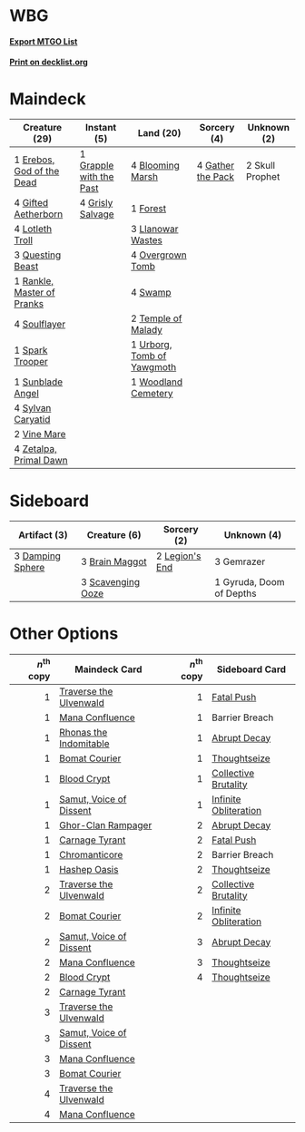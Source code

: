 # WBG

#### [Export MTGO List](../collection/WBG/WBG.txt)
#### [Print on decklist.org](http://decklist.org/?deckmain=4%09Blooming%20Marsh%0A1%09Erebos,%20God%20of%20the%20Dead%0A1%09Forest%0A4%09Gather%20the%20Pack%0A4%09Gifted%20Aetherborn%0A1%09Grapple%20with%20the%20Past%0A4%09Grisly%20Salvage%0A3%09Llanowar%20Wastes%0A4%09Lotleth%20Troll%0A4%09Overgrown%20Tomb%0A3%09Questing%20Beast%0A1%09Rankle,%20Master%20of%20Pranks%0A2%09Skull%20Prophet%0A4%09Soulflayer%0A1%09Spark%20Trooper%0A1%09Sunblade%20Angel%0A4%09Swamp%0A4%09Sylvan%20Caryatid%0A2%09Temple%20of%20Malady%0A1%09Urborg,%20Tomb%20of%20Yawgmoth%0A2%09Vine%20Mare%0A1%09Woodland%20Cemetery%0A4%09Zetalpa,%20Primal%20Dawn&deckside=3%09Brain%20Maggot%0A3%09Damping%20Sphere%0A3%09Gemrazer%0A1%09Gyruda,%20Doom%20of%20Depths%0A2%09Legion's%20End%0A3%09Scavenging%20Ooze)
# Maindeck

|                                            Creature (29)                                            |                                           Instant (5)                                            |                                              Land (20)                                              |                                        Sorcery (4)                                         |  Unknown (2)  |
|-----------------------------------------------------------------------------------------------------|--------------------------------------------------------------------------------------------------|-----------------------------------------------------------------------------------------------------|--------------------------------------------------------------------------------------------|---------------|
|1 [Erebos, God of the Dead](http://gatherer.wizards.com/Pages/Card/Details.aspx?multiverseid=373589) |1 [Grapple with the Past](http://gatherer.wizards.com/Pages/Card/Details.aspx?multiverseid=451103)|4 [Blooming Marsh](http://gatherer.wizards.com/Pages/Card/Details.aspx?multiverseid=417816)          |4 [Gather the Pack](http://gatherer.wizards.com/Pages/Card/Details.aspx?multiverseid=398448)|2 Skull Prophet|
|4 [Gifted Aetherborn](http://gatherer.wizards.com/Pages/Card/Details.aspx?multiverseid=423728)       |4 [Grisly Salvage](http://gatherer.wizards.com/Pages/Card/Details.aspx?multiverseid=405253)       |1 [Forest](http://gatherer.wizards.com/Pages/Card/Details.aspx?multiverseid=439860)                  |                                                                                            |               |
|4 [Lotleth Troll](http://gatherer.wizards.com/Pages/Card/Details.aspx?multiverseid=405289)           |                                                                                                  |3 [Llanowar Wastes](http://gatherer.wizards.com/Pages/Card/Details.aspx?multiverseid=129627)         |                                                                                            |               |
|3 [Questing Beast](http://gatherer.wizards.com/Pages/Card/Details.aspx?multiverseid=473133)          |                                                                                                  |4 [Overgrown Tomb](http://gatherer.wizards.com/Pages/Card/Details.aspx?multiverseid=405103)          |                                                                                            |               |
|1 [Rankle, Master of Pranks](http://gatherer.wizards.com/Pages/Card/Details.aspx?multiverseid=473063)|                                                                                                  |4 [Swamp](http://gatherer.wizards.com/Pages/Card/Details.aspx?multiverseid=439858)                   |                                                                                            |               |
|4 [Soulflayer](http://gatherer.wizards.com/Pages/Card/Details.aspx?multiverseid=391928)              |                                                                                                  |2 [Temple of Malady](http://gatherer.wizards.com/Pages/Card/Details.aspx?multiverseid=380515)        |                                                                                            |               |
|1 [Spark Trooper](http://gatherer.wizards.com/Pages/Card/Details.aspx?multiverseid=455771)           |                                                                                                  |1 [Urborg, Tomb of Yawgmoth](http://gatherer.wizards.com/Pages/Card/Details.aspx?multiverseid=383425)|                                                                                            |               |
|1 [Sunblade Angel](http://gatherer.wizards.com/Pages/Card/Details.aspx?multiverseid=460958)          |                                                                                                  |1 [Woodland Cemetery](http://gatherer.wizards.com/Pages/Card/Details.aspx?multiverseid=443136)       |                                                                                            |               |
|4 [Sylvan Caryatid](http://gatherer.wizards.com/Pages/Card/Details.aspx?multiverseid=373624)         |                                                                                                  |                                                                                                     |                                                                                            |               |
|2 [Vine Mare](http://gatherer.wizards.com/Pages/Card/Details.aspx?multiverseid=447343)               |                                                                                                  |                                                                                                     |                                                                                            |               |
|4 [Zetalpa, Primal Dawn](http://gatherer.wizards.com/Pages/Card/Details.aspx?multiverseid=439687)    |                                                                                                  |                                                                                                     |                                                                                            |               |


# Sideboard

|                                       Artifact (3)                                        |                                        Creature (6)                                        |                                       Sorcery (2)                                       |      Unknown (4)       |
|-------------------------------------------------------------------------------------------|--------------------------------------------------------------------------------------------|-----------------------------------------------------------------------------------------|------------------------|
|3 [Damping Sphere](http://gatherer.wizards.com/Pages/Card/Details.aspx?multiverseid=443101)|3 [Brain Maggot](http://gatherer.wizards.com/Pages/Card/Details.aspx?multiverseid=380382)   |2 [Legion's End](http://gatherer.wizards.com/Pages/Card/Details.aspx?multiverseid=466860)|3 Gemrazer              |
|                                                                                           |3 [Scavenging Ooze](http://gatherer.wizards.com/Pages/Card/Details.aspx?multiverseid=420783)|                                                                                         |1 Gyruda, Doom of Depths|


# Other Options

|*n*<sup>th</sup> copy|                                          Maindeck Card                                           |*n*<sup>th</sup> copy|                                         Sideboard Card                                         |
|--------------------:|--------------------------------------------------------------------------------------------------|--------------------:|------------------------------------------------------------------------------------------------|
|                    1|[Traverse the Ulvenwald](http://gatherer.wizards.com/Pages/Card/Details.aspx?multiverseid=409998) |                    1|[Fatal Push](http://gatherer.wizards.com/Pages/Card/Details.aspx?multiverseid=423724)           |
|                    1|[Mana Confluence](http://gatherer.wizards.com/Pages/Card/Details.aspx?multiverseid=409573)        |                    1|Barrier Breach                                                                                  |
|                    1|[Rhonas the Indomitable](http://gatherer.wizards.com/Pages/Card/Details.aspx?multiverseid=426884) |                    1|[Abrupt Decay](http://gatherer.wizards.com/Pages/Card/Details.aspx?multiverseid=456061)         |
|                    1|[Bomat Courier](http://gatherer.wizards.com/Pages/Card/Details.aspx?multiverseid=417772)          |                    1|[Thoughtseize](http://gatherer.wizards.com/Pages/Card/Details.aspx?multiverseid=438676)         |
|                    1|[Blood Crypt](http://gatherer.wizards.com/Pages/Card/Details.aspx?multiverseid=97102)             |                    1|[Collective Brutality](http://gatherer.wizards.com/Pages/Card/Details.aspx?multiverseid=414380) |
|                    1|[Samut, Voice of Dissent](http://gatherer.wizards.com/Pages/Card/Details.aspx?multiverseid=426907)|                    1|[Infinite Obliteration](http://gatherer.wizards.com/Pages/Card/Details.aspx?multiverseid=398503)|
|                    1|[Ghor-Clan Rampager](http://gatherer.wizards.com/Pages/Card/Details.aspx?multiverseid=460302)     |                    2|[Abrupt Decay](http://gatherer.wizards.com/Pages/Card/Details.aspx?multiverseid=456061)         |
|                    1|[Carnage Tyrant](http://gatherer.wizards.com/Pages/Card/Details.aspx?multiverseid=435334)         |                    2|[Fatal Push](http://gatherer.wizards.com/Pages/Card/Details.aspx?multiverseid=423724)           |
|                    1|[Chromanticore](http://gatherer.wizards.com/Pages/Card/Details.aspx?multiverseid=378516)          |                    2|Barrier Breach                                                                                  |
|                    1|[Hashep Oasis](http://gatherer.wizards.com/Pages/Card/Details.aspx?multiverseid=430866)           |                    2|[Thoughtseize](http://gatherer.wizards.com/Pages/Card/Details.aspx?multiverseid=438676)         |
|                    2|[Traverse the Ulvenwald](http://gatherer.wizards.com/Pages/Card/Details.aspx?multiverseid=409998) |                    2|[Collective Brutality](http://gatherer.wizards.com/Pages/Card/Details.aspx?multiverseid=414380) |
|                    2|[Bomat Courier](http://gatherer.wizards.com/Pages/Card/Details.aspx?multiverseid=417772)          |                    2|[Infinite Obliteration](http://gatherer.wizards.com/Pages/Card/Details.aspx?multiverseid=398503)|
|                    2|[Samut, Voice of Dissent](http://gatherer.wizards.com/Pages/Card/Details.aspx?multiverseid=426907)|                    3|[Abrupt Decay](http://gatherer.wizards.com/Pages/Card/Details.aspx?multiverseid=456061)         |
|                    2|[Mana Confluence](http://gatherer.wizards.com/Pages/Card/Details.aspx?multiverseid=409573)        |                    3|[Thoughtseize](http://gatherer.wizards.com/Pages/Card/Details.aspx?multiverseid=438676)         |
|                    2|[Blood Crypt](http://gatherer.wizards.com/Pages/Card/Details.aspx?multiverseid=97102)             |                    4|[Thoughtseize](http://gatherer.wizards.com/Pages/Card/Details.aspx?multiverseid=438676)         |
|                    2|[Carnage Tyrant](http://gatherer.wizards.com/Pages/Card/Details.aspx?multiverseid=435334)         |                     |                                                                                                |
|                    3|[Traverse the Ulvenwald](http://gatherer.wizards.com/Pages/Card/Details.aspx?multiverseid=409998) |                     |                                                                                                |
|                    3|[Samut, Voice of Dissent](http://gatherer.wizards.com/Pages/Card/Details.aspx?multiverseid=426907)|                     |                                                                                                |
|                    3|[Mana Confluence](http://gatherer.wizards.com/Pages/Card/Details.aspx?multiverseid=409573)        |                     |                                                                                                |
|                    3|[Bomat Courier](http://gatherer.wizards.com/Pages/Card/Details.aspx?multiverseid=417772)          |                     |                                                                                                |
|                    4|[Traverse the Ulvenwald](http://gatherer.wizards.com/Pages/Card/Details.aspx?multiverseid=409998) |                     |                                                                                                |
|                    4|[Mana Confluence](http://gatherer.wizards.com/Pages/Card/Details.aspx?multiverseid=409573)        |                     |                                                                                                |

